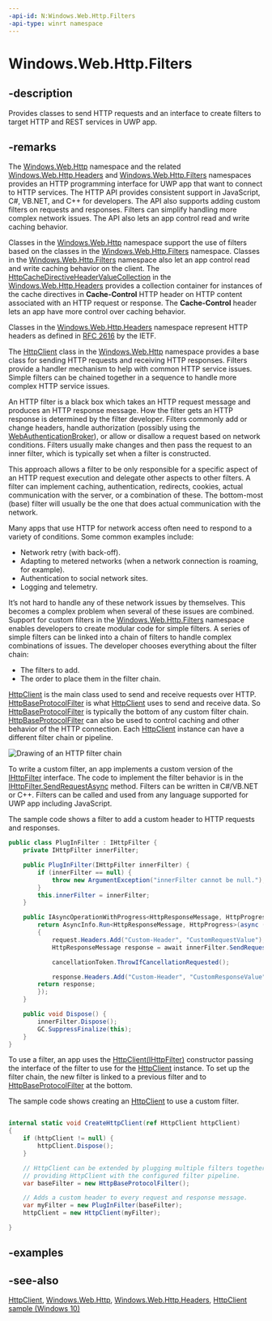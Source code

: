 ```yaml
---
-api-id: N:Windows.Web.Http.Filters
-api-type: winrt namespace
---
```


# Windows.Web.Http.Filters

## -description
Provides classes to send HTTP requests and an interface to create filters to target HTTP and REST services in UWP app.

## -remarks
The [Windows.Web.Http](../windows.web.http/windows_web_http.md) namespace and the related [Windows.Web.Http.Headers](../windows.web.http.headers/windows_web_http_headers.md) and [Windows.Web.Http.Filters](windows_web_http_filters.md) namespaces provides an HTTP programming interface for UWP app that want to connect to HTTP services. The HTTP API provides consistent support in JavaScript, C#, VB.NET, and C++ for developers. The API also supports adding custom filters on requests and responses. Filters can simplify handling more complex network issues. The API also lets an app control read and write caching behavior.

Classes in the [Windows.Web.Http](../windows.web.http/windows_web_http.md) namespace support the use of filters based on the classes in the [Windows.Web.Http.Filters](windows_web_http_filters.md) namespace. Classes in the [Windows.Web.Http.Filters](windows_web_http_filters.md) namespace also let an app control read and write caching behavior on the client. The [HttpCacheDirectiveHeaderValueCollection](../windows.web.http.headers/httpcachedirectiveheadervaluecollection.md) in the [Windows.Web.Http.Headers](../windows.web.http.headers/windows_web_http_headers.md) provides a collection container for instances of the cache directives in **Cache-Control** HTTP header on HTTP content associated with an HTTP request or response. The **Cache-Control** header lets an app have more control over caching behavior.

Classes in the [Windows.Web.Http.Headers](../windows.web.http.headers/windows_web_http_headers.md) namespace represent HTTP headers as defined in [RFC 2616](http://go.microsoft.com/fwlink/p/?LinkID=241642) by the IETF.

The [HttpClient](../windows.web.http/httpclient.md) class in the [Windows.Web.Http](../windows.web.http/windows_web_http.md) namespace provides a base class for sending HTTP requests and receiving HTTP responses. Filters provide a handler mechanism to help with common HTTP service issues. Simple filters can be chained together in a sequence to handle more complex HTTP service issues.

An HTTP filter is a black box which takes an HTTP request message and produces an HTTP response message. How the filter gets an HTTP response is determined by the filter developer. Filters commonly add or change headers, handle authorization (possibly using the [WebAuthenticationBroker](../windows.security.authentication.web/webauthenticationbroker.md)), or allow or disallow a request based on network conditions. Filters usually make changes and then pass the request to an inner filter, which is typically set when a filter is constructed.

This approach allows a filter to be only responsible for a specific aspect of an HTTP request execution and delegate other aspects to other filters. A filter can implement caching, authentication, redirects, cookies, actual communication with the server, or a combination of these. The bottom-most (base) filter will usually be the one that does actual communication with the network.

Many apps that use HTTP for network access often need to respond to a variety of conditions. Some common examples include:


+ Network retry (with back-off).
+ Adapting to metered networks (when a network connection is roaming, for example).
+ Authentication to social network sites.
+ Logging and telemetry.


It’s not hard to handle any of these network issues by themselves. This becomes a complex problem when several of these issues are combined. Support for custom filters in the [Windows.Web.Http.Filters](windows_web_http_filters.md) namespace enables developers to create modular code for simple filters. A series of simple filters can be linked into a chain of filters to handle complex combinations of issues. The developer chooses everything about the filter chain:
+ The filters to add.
+ The order to place them in the filter chain.


[HttpClient](../windows.web.http/httpclient.md) is the main class used to send and receive requests over HTTP. [HttpBaseProtocolFilter](httpbaseprotocolfilter.md) is what [HttpClient](../windows.web.http/httpclient.md) uses to send and receive data. So [HttpBaseProtocolFilter](httpbaseprotocolfilter.md) is typically the bottom of any custom filter chain. [HttpBaseProtocolFilter](httpbaseprotocolfilter.md) can also be used to control caching and other behavior of the HTTP connection. Each [HttpClient](../windows.web.http/httpclient.md) instance can have a different filter chain or pipeline.


<!--The following image is the identical same file being used in the m_dev_guide project  that is handling the artwork and localization of this file. -->
<img src="../images/HTTP_Filters.png" alt="Drawing of an HTTP filter chain" />

To write a custom filter, an app implements a custom version of the [IHttpFilter](ihttpfilter.md) interface. The code to implement the filter behavior is in the [IHttpFilter.SendRequestAsync](ihttpfilter_sendrequestasync.md) method. Filters can be written in C#/VB.NET or C++. Filters can be called and used from any language supported for UWP app including JavaScript.



The sample code shows a filter to add a custom header to HTTP requests and responses.

```csharp
public class PlugInFilter : IHttpFilter {
    private IHttpFilter innerFilter;

    public PlugInFilter(IHttpFilter innerFilter) {
        if (innerFilter == null) {
            throw new ArgumentException("innerFilter cannot be null.");
        }
        this.innerFilter = innerFilter;
    }

    public IAsyncOperationWithProgress<HttpResponseMessage, HttpProgress> SendRequestAsync(HttpRequestMessage request) {
        return AsyncInfo.Run<HttpResponseMessage, HttpProgress>(async (cancellationToken, progress) =>
        {
            request.Headers.Add("Custom-Header", "CustomRequestValue");
            HttpResponseMessage response = await innerFilter.SendRequestAsync(request).AsTask(cancellationToken, progress);

            cancellationToken.ThrowIfCancellationRequested();

            response.Headers.Add("Custom-Header", "CustomResponseValue");
        return response;
        });
    }

    public void Dispose() {
        innerFilter.Dispose();
        GC.SuppressFinalize(this);
    }
}

```

To use a filter, an app uses the [HttpClient(IHttpFilter)](../windows.web.http/httpclient_httpclient_782807480.md) constructor passing the interface of the filter to use for the [HttpClient](../windows.web.http/httpclient.md) instance. To set up the filter chain, the new filter is linked to a previous filter and to [HttpBaseProtocolFilter](httpbaseprotocolfilter.md) at the bottom.



The sample code shows creating an [HttpClient](../windows.web.http/httpclient.md) to use a custom filter.

```csharp

internal static void CreateHttpClient(ref HttpClient httpClient)
{
    if (httpClient != null) {
        httpClient.Dispose();
    }

    // HttpClient can be extended by plugging multiple filters together,
    // providing HttpClient with the configured filter pipeline.
    var baseFilter = new HttpBaseProtocolFilter();

    // Adds a custom header to every request and response message.
    var myFilter = new PlugInFilter(baseFilter);
    httpClient = new HttpClient(myFilter);

}


```



## -examples

## -see-also
[HttpClient](../windows.web.http/httpclient.md), [Windows.Web.Http](../windows.web.http/windows_web_http.md), [Windows.Web.Http.Headers](../windows.web.http.headers/windows_web_http_headers.md), [HttpClient sample (Windows 10)](http://go.microsoft.com/fwlink/p/?LinkId=620551)